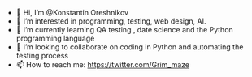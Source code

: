- 👋 Hi, I’m @Konstantin Oreshnikov
- 👀 I’m interested in programming, testing, web design, AI.
- 🌱 I’m currently learning QA testing , date science and the Python programming language
- 💞️ I’m looking to collaborate on coding in Python and automating the testing process
- 📫 How to reach me: https://twitter.com/Grim_maze

<!---
KonstantinOreshnikov/KonstantinOreshnikov is a ✨ special ✨ repository because its `README.md` (this file) appears on your GitHub profile.
You can click the Preview link to take a look at your changes.
--->
